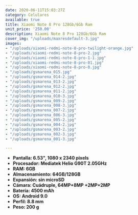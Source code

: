 ```yaml
---
date: 2020-06-11T15:03:27Z
category: Celulares
available: true
title: Xiaomi Note 8 Pro 128Gb/6Gb Ram
unit_price: '250.00'
description: Xiaomi Note 8 Pro 128Gb/6Gb Ram
cover_img: "/uploads/maxresdefault-3.jpg"
images:
- "/uploads/xiaomi-redmi-note-8-pro-twilight-orange.jpg"
- "/uploads/xiaomi-redmi-note-8-pro-2.jpg"
- "/uploads/xiaomi-redmi-note-8-pro-1-1.jpg"
- "/uploads/xiaomi-redmi-note-8-pro-01.jpg"
- "/uploads/xiaomi-redmi-note-8-pro-0.jpg"
- "/uploads/gsmarena_015.jpg"
- "/uploads/gsmarena_014-2.jpg"
- "/uploads/gsmarena_013-2.jpg"
- "/uploads/gsmarena_012-2.jpg"
- "/uploads/gsmarena_011-2.jpg"
- "/uploads/gsmarena_010-3.jpg"
- "/uploads/gsmarena_009-2.jpg"
- "/uploads/gsmarena_008-3.jpg"
- "/uploads/gsmarena_007-2.jpg"
- "/uploads/gsmarena_006-3.jpg"
- "/uploads/gsmarena_005-2.jpg"
- "/uploads/gsmarena_004-2.jpg"
- "/uploads/gsmarena_003-2.jpg"
- "/uploads/gsmarena_002-3.jpg"
- "/uploads/gsmarena_001-3.jpg"

---
```

* **Pantalla: 6.53", 1080 x 2340 pixels**
* **Procesador: Mediatek Helio G90T 2.05GHz**
* **RAM: 6GB**
* **Almacenamiento: 64GB/128GB**
* **Expansión: sin microSD**
* **Cámara: Cuádruple, 64MP+8MP +2MP+2MP**
* **Batería: 4500 mAh**
* **OS: Android 9.0**
* **Perfil: 8.8 mm**
* **Peso: 200 g**